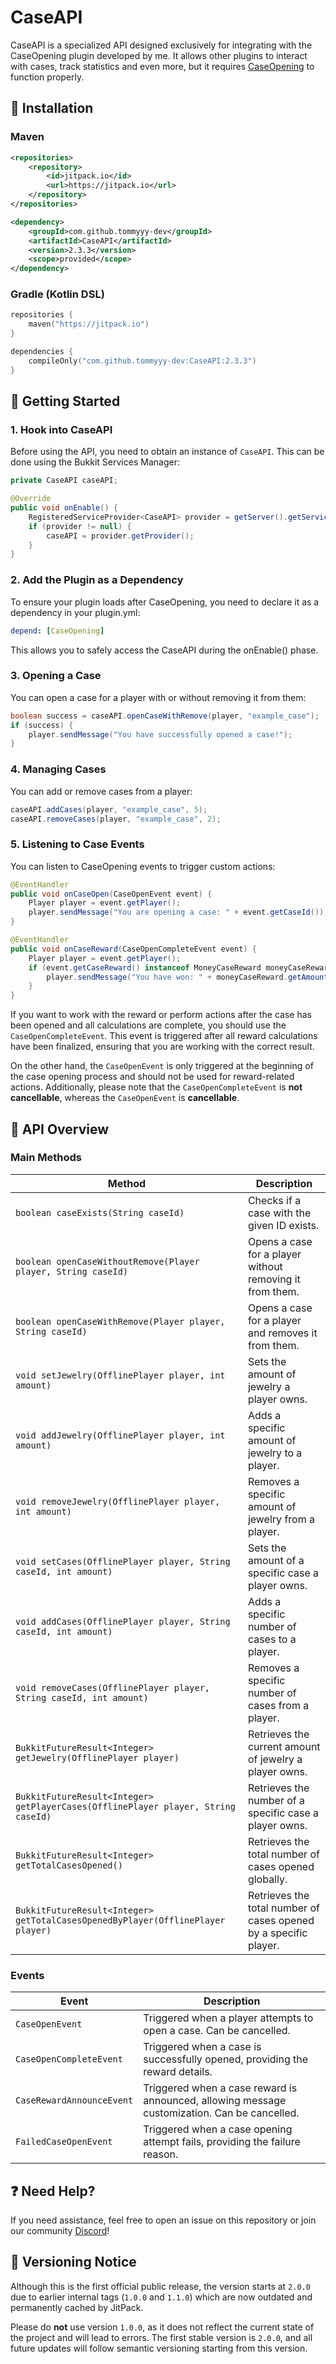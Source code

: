 # CaseAPI

CaseAPI is a specialized API designed exclusively for integrating with the CaseOpening plugin developed by me. It allows other plugins to interact with cases, track statistics and even more, but it requires [CaseOpening](https://github.com) to function properly.

## 🔧 Installation

### **Maven**
```xml
<repositories>
    <repository>
        <id>jitpack.io</id>
        <url>https://jitpack.io</url>
    </repository>
</repositories>

<dependency>
    <groupId>com.github.tommyyy-dev</groupId>
    <artifactId>CaseAPI</artifactId>
    <version>2.3.3</version>
    <scope>provided</scope>
</dependency>
```

### **Gradle (Kotlin DSL)**
```kotlin
repositories {
    maven("https://jitpack.io")
}

dependencies {
    compileOnly("com.github.tommyyy-dev:CaseAPI:2.3.3")
}
```

## 🚀 Getting Started

### **1. Hook into CaseAPI**
Before using the API, you need to obtain an instance of `CaseAPI`. This can be done using the Bukkit Services Manager:

```java
private CaseAPI caseAPI;

@Override
public void onEnable() {
    RegisteredServiceProvider<CaseAPI> provider = getServer().getServicesManager().getRegistration(CaseAPI.class);
    if (provider != null) {
        caseAPI = provider.getProvider();
    }
}
```

### **2. Add the Plugin as a Dependency**
To ensure your plugin loads after CaseOpening, you need to declare it as a dependency in your plugin.yml:

```yaml
depend: [CaseOpening]
```

This allows you to safely access the CaseAPI during the onEnable() phase.

### **3. Opening a Case**
You can open a case for a player with or without removing it from them:

```java
boolean success = caseAPI.openCaseWithRemove(player, "example_case");
if (success) {
    player.sendMessage("You have successfully opened a case!");
}
```

### **4. Managing Cases**
You can add or remove cases from a player:

```java
caseAPI.addCases(player, "example_case", 5);
caseAPI.removeCases(player, "example_case", 2);
```

### **5. Listening to Case Events**
You can listen to CaseOpening events to trigger custom actions:

```java
@EventHandler
public void onCaseOpen(CaseOpenEvent event) {
    Player player = event.getPlayer();
    player.sendMessage("You are opening a case: " + event.getCaseId());
}

@EventHandler
public void onCaseReward(CaseOpenCompleteEvent event) {
    Player player = event.getPlayer();
    if (event.getCaseReward() instanceof MoneyCaseReward moneyCaseReward) {
        player.sendMessage("You have won: " + moneyCaseReward.getAmount());
    }
}
```

If you want to work with the reward or perform actions after the case has been opened and all calculations are complete, you should use the `CaseOpenCompleteEvent`. This event is triggered after all reward calculations have been finalized, ensuring that you are working with the correct result.

On the other hand, the `CaseOpenEvent` is only triggered at the beginning of the case opening process and should not be used for reward-related actions. Additionally, please note that the `CaseOpenCompleteEvent` is **not cancellable**, whereas the `CaseOpenEvent` is **cancellable**.

## 📜 API Overview

### **Main Methods**
| Method                                                              | Description                                                    |
|---------------------------------------------------------------------|----------------------------------------------------------------|
| `boolean caseExists(String caseId)`                                 | Checks if a case with the given ID exists.                     |
| `boolean openCaseWithoutRemove(Player player, String caseId)`       | Opens a case for a player without removing it from them.       |
| `boolean openCaseWithRemove(Player player, String caseId)`          | Opens a case for a player and removes it from them.            |
| `void setJewelry(OfflinePlayer player, int amount)`                 | Sets the amount of jewelry a player owns.                      |
| `void addJewelry(OfflinePlayer player, int amount)`                 | Adds a specific amount of jewelry to a player.                 |
| `void removeJewelry(OfflinePlayer player, int amount)`              | Removes a specific amount of jewelry from a player.            |
| `void setCases(OfflinePlayer player, String caseId, int amount)`    | Sets the amount of a specific case a player owns.              |
| `void addCases(OfflinePlayer player, String caseId, int amount)`    | Adds a specific number of cases to a player.                   |
| `void removeCases(OfflinePlayer player, String caseId, int amount)` | Removes a specific number of cases from a player.              |
| `BukkitFutureResult<Integer> getJewelry(OfflinePlayer player)`      | Retrieves the current amount of jewelry a player owns.         |
| `BukkitFutureResult<Integer> getPlayerCases(OfflinePlayer player, String caseId)` | Retrieves the number of a specific case a player owns.         |
| `BukkitFutureResult<Integer> getTotalCasesOpened()`                 | Retrieves the total number of cases opened globally.           |
| `BukkitFutureResult<Integer> getTotalCasesOpenedByPlayer(OfflinePlayer player)` | Retrieves the total number of cases opened by a specific player. |

### **Events**
| Event | Description                                                                                  |
|--------|----------------------------------------------------------------------------------------------|
| `CaseOpenEvent` | Triggered when a player attempts to open a case. Can be cancelled.                           |
| `CaseOpenCompleteEvent` | Triggered when a case is successfully opened, providing the reward details.                  |
| `CaseRewardAnnounceEvent` | Triggered when a case reward is announced, allowing message customization. Can be cancelled. |
| `FailedCaseOpenEvent` | Triggered when a case opening attempt fails, providing the failure reason.                   |

## ❓ Need Help?
If you need assistance, feel free to open an issue on this repository or join our community [Discord](https://discord.com/invite/BKsZxh4D6W)!

## 🧠 Versioning Notice

Although this is the first official public release, the version starts at `2.0.0` due to earlier internal tags (`1.0.0` and `1.1.0`) which are now outdated and permanently cached by JitPack.

Please do **not** use version `1.0.0`, as it does not reflect the current state of the project and will lead to errors. The first stable version is `2.0.0`, and all future updates will follow semantic versioning starting from this version.